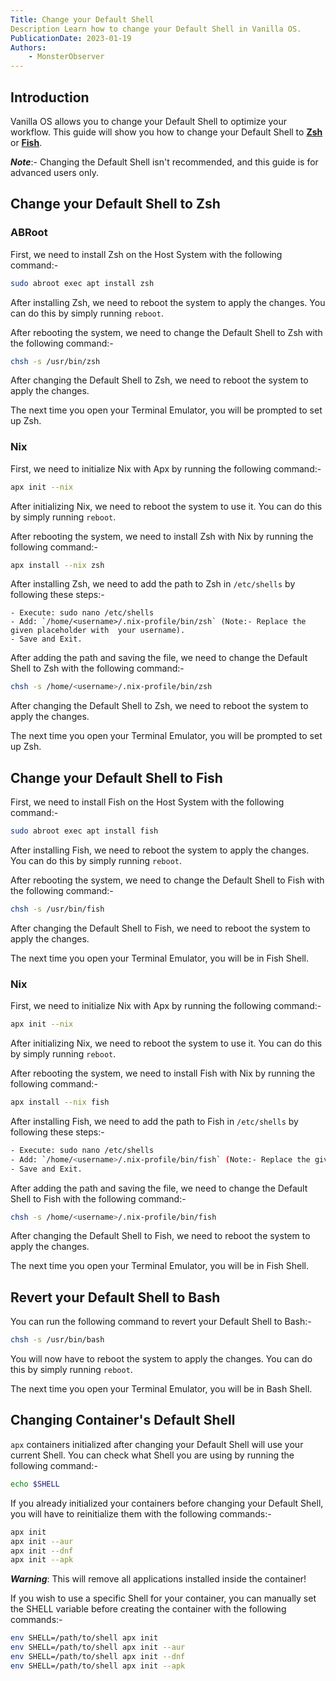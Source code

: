 ```yaml
---
Title: Change your Default Shell
Description Learn how to change your Default Shell in Vanilla OS.
PublicationDate: 2023-01-19
Authors:
    - MonsterObserver
---
```


## Introduction

Vanilla OS allows you to change your Default Shell to optimize your workflow. This guide will show you how to change your Default Shell to [**Zsh**](https://zsh.sourceforge.io/) or [**Fish**](https://fishshell.com/).

**_Note_**:- Changing the Default Shell isn't recommended, and this guide is for advanced users only.

## Change your Default Shell to Zsh

### ABRoot

First, we need to install Zsh on the Host System with the following command:-

```bash
sudo abroot exec apt install zsh
```

After installing Zsh, we need to reboot the system to apply the changes. You can do this by simply running `reboot`.

After rebooting the system, we need to change the Default Shell to Zsh with the following command:-

```bash
chsh -s /usr/bin/zsh
```

After changing the Default Shell to Zsh, we need to reboot the system to apply the changes.

The next time you open your Terminal Emulator, you will be prompted to set up Zsh.

### Nix

First, we need to initialize Nix with Apx by running the following command:-

```bash
apx init --nix
```

After initializing Nix, we need to reboot the system to use it. You can do this by simply running `reboot`.

After rebooting the system, we need to install Zsh with Nix by running the following command:-

```bash
apx install --nix zsh
```

After installing Zsh, we need to add the path to Zsh in `/etc/shells` by following these steps:-

```text
- Execute: sudo nano /etc/shells
- Add: `/home/<username>/.nix-profile/bin/zsh` (Note:- Replace the given placeholder with  your username).
- Save and Exit.
```

After adding the path and saving the file, we need to change the Default Shell to Zsh with the following command:-

```bash
chsh -s /home/<username>/.nix-profile/bin/zsh
```

After changing the Default Shell to Zsh, we need to reboot the system to apply the changes.

The next time you open your Terminal Emulator, you will be prompted to set up Zsh.

## Change your Default Shell to Fish

First, we need to install Fish on the Host System with the following command:-

```bash
sudo abroot exec apt install fish
```

After installing Fish, we need to reboot the system to apply the changes. You can do this by simply running `reboot`.

After rebooting the system, we need to change the Default Shell to Fish with the following command:-

```bash
chsh -s /usr/bin/fish
```

After changing the Default Shell to Fish, we need to reboot the system to apply the changes.

The next time you open your Terminal Emulator, you will be in Fish Shell.

### Nix

First, we need to initialize Nix with Apx by running the following command:-

```bash
apx init --nix
```

After initializing Nix, we need to reboot the system to use it. You can do this by simply running `reboot`.

After rebooting the system, we need to install Fish with Nix by running the following command:-

```bash
apx install --nix fish
```

After installing Fish, we need to add the path to Fish in `/etc/shells` by following these steps:-

```bash
- Execute: sudo nano /etc/shells
- Add: `/home/<username>/.nix-profile/bin/fish` (Note:- Replace the given placeholder with  your username).
- Save and Exit.
```

After adding the path and saving the file, we need to change the Default Shell to Fish with the following command:-

```bash
chsh -s /home/<username>/.nix-profile/bin/fish
```

After changing the Default Shell to Fish, we need to reboot the system to apply the changes.

The next time you open your Terminal Emulator, you will be in Fish Shell.

## Revert your Default Shell to Bash

You can run the following command to revert your Default Shell to Bash:-

```bash
chsh -s /usr/bin/bash
```

You will now have to reboot the system to apply the changes. You can do this by simply running `reboot`.

The next time you open your Terminal Emulator, you will be in Bash Shell.

## Changing Container's Default Shell

`apx` containers initialized after changing your Default Shell will use your current Shell. You can check what Shell you are using by running the following command:-

```bash
echo $SHELL
```

If you already initialized your containers before changing your Default Shell, you will have to reinitialize them with the following commands:-

```bash
apx init
apx init --aur
apx init --dnf
apx init --apk
```
**_Warning_**: This will remove all applications installed inside the container!

If you wish to use a specific Shell for your container, you can manually set the SHELL variable before creating the container with the following commands:-

```bash
env SHELL=/path/to/shell apx init
env SHELL=/path/to/shell apx init --aur
env SHELL=/path/to/shell apx init --dnf
env SHELL=/path/to/shell apx init --apk
```
